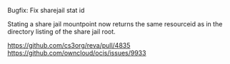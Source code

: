 Bugfix: Fix sharejail stat id

Stating a share jail mountpoint now returns the same resourceid as in the directory listing of the share jail root.

https://github.com/cs3org/reva/pull/4835
https://github.com/owncloud/ocis/issues/9933
